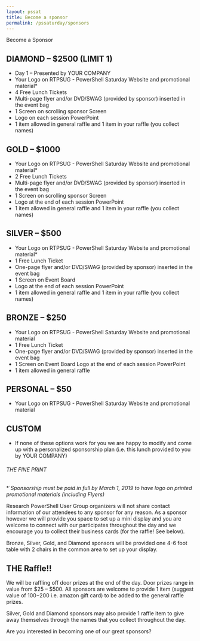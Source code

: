 ```yaml
---
layout: pssat
title: Become a sponsor
permalink: /pssaturday/sponsors
---
```


Become a Sponsor

## DIAMOND – $2500 (LIMIT 1)
- Day 1 – Presented by YOUR COMPANY
- Your Logo on RTPSUG - PowerShell Saturday Website and promotional material*
- 4 Free Lunch Tickets
- Multi-page flyer and/or DVD/SWAG (provided by sponsor) inserted in the event bag
- 1 Screen on scrolling sponsor Screen
- Logo on each session PowerPoint
- 1 item allowed in general raffle and 1 item in your raffle (you collect names)

## GOLD – $1000
- Your Logo on RTPSUG - PowerShell Saturday Website and promotional material*
- 2 Free Lunch Tickets
- Multi-page flyer and/or DVD/SWAG (provided by sponsor) inserted in the event bag
- 1 Screen on scrolling sponsor Screen
- Logo at the end of each session PowerPoint
- 1 item allowed in general raffle and 1 item in your raffle (you collect names)

## SILVER – $500
- Your Logo on RTPSUG - PowerShell Saturday Website and promotional material*
- 1 Free Lunch Ticket
- One-page flyer and/or DVD/SWAG (provided by sponsor) inserted in the event bag
- 1 Screen on Event Board
- Logo at the end of each session PowerPoint
- 1 item allowed in general raffle and 1 item in your raffle (you collect names)

## BRONZE – $250
- Your Logo on RTPSUG - PowerShell Saturday Website and promotional material
- 1 Free Lunch Ticket
- One-page flyer and/or DVD/SWAG (provided by sponsor) inserted in the event bag
- 1 Screen on Event Board
Logo at the end of each session PowerPoint
- 1 item allowed in general raffle

## PERSONAL – $50
- Your Logo on RTPSUG - PowerShell Saturday Website and promotional material

## CUSTOM
- If none of these options work for you we are happy to modify and come up with a personalized sponsorship plan (i.e. this lunch provided to you by YOUR COMPANY)
 

###### THE FINE PRINT
*`*Sponsorship must be paid in full by March 1, 2019 to have logo on printed promotional materials (including Flyers)*

Research PowerShell User Group organizers will not share contact information of our attendees to any sponsor for any reason. As a sponsor however we will provide you space to set up a mini display and you are welcome to connect with our participates throughout the day and we encourage you to collect their business cards (for the raffle! See below).

Bronze, Silver, Gold, and Diamond sponsors will be provided one 4-6 foot table with 2 chairs in the common area to set up your display.

 

## THE Raffle!!

We will be raffling off door prizes at the end of the day. Door prizes range in value from $25 – $500. All sponsors are welcome to provide 1 item (suggest value of $100-$200 i.e. amazon gift card) to be added to the general raffle prizes.

Silver, Gold and Diamond sponsors may also provide 1 raffle item to give away themselves through the names that you collect throughout the day.

 

Are you interested in becoming one of our great sponsors?
